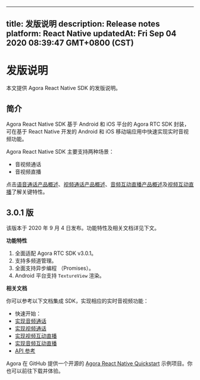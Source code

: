 
---
title: 发版说明
description: Release notes
platform: React Native
updatedAt: Fri Sep 04 2020 08:39:47 GMT+0800 (CST)
---
# 发版说明
本文提供 Agora React Native SDK 的发版说明。

## 简介

Agora React Native SDK 基于 Android 和 iOS 平台的 Agora RTC SDK 封装，可在基于 React Native 开发的 Android 和 iOS 移动端应用中快速实现实时音视频功能。

Agora React Native SDK 主要支持两种场景：

- 音视频通话
- 音视频直播

点击[语音通话产品概述](https://docs.agora.io/cn/Video/product_voice)、[视频通话产品概述](https://docs.agora.io/cn/Video/product_video)、[音频互动直播产品概述](https://docs.agora.io/cn/Video/product_live_audio)及[视频互动直播](https://docs.agora.io/cn/Video/product_live)了解关键特性。

## 3.0.1 版

该版本于 2020 年 9 月 4 日发布。功能特性及相关文档详见下文。

**功能特性**

1. 全面适配 Agora RTC SDK v3.0.1。
2. 支持多频道管理。
3. 全面支持异步编程 （Promises）。
4. Android 平台支持 `TextureView` 渲染。

**相关文档**

你可以参考以下文档集成 SDK，实现相应的实时音视频功能：

- 快速开始：
 - [实现音频通话](../../cn/Interactive%20Broadcast/start_call_audio_react_native.md)
 - [实现视频通话](../../cn/Interactive%20Broadcast/start_call_react_native.md)
 - [实现视频互动直播](../../cn/Interactive%20Broadcast/start_live_react_native.md)
 - [实现音频互动直播](../../cn/Interactive%20Broadcast/start_live_audio_react_native.md)
- [API 参考](https://docs.agora.io/cn/Interactive%20Broadcast/API%20Reference/react_native/index.html)

Agora 在 GitHub 提供一个开源的 [Agora React Native Quickstart](https://github.com/AgoraIO-Community/Agora-RN-Quickstart) 示例项目。你也可以前往下载并体验。
